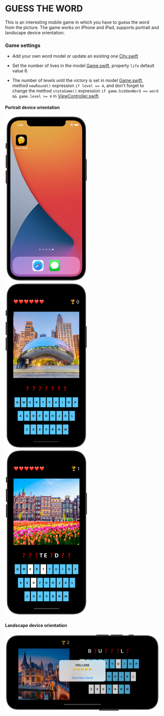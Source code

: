 # GUESS THE WORD

This is an interesting mobile game in which you have to guess the word from the picture. The game works on iPhone and iPad, supports portrait  and landscape device orientation.

### Game settings
- Add your own word model or update an existing one <a href="https://github.com/lgreydev/GuessWord/blob/main/GuessWord/City.swift" rel="City.swift" target="_blank">City.swift</a>

- Set the number of lives in the model <a href="https://github.com/lgreydev/GuessWord/blob/main/GuessWord/Game.swift" rel="Game.swift" target="_blank">Game.swift</a>, property  `life`  default value 6.

- The number of levels until the victory is set in model <a href="https://github.com/lgreydev/GuessWord/blob/main/GuessWord/Game.swift" rel="Game.swift" target="_blank">Game.swift</a>, method  `newRound()`  expression `if level == 4`,  and don't forget to change the method `stateGame()` expression `if game.hiddenWord == word && game.level >= 4` in <a href="https://github.com/lgreydev/GuessWord/blob/main/GuessWord/ViewController.swift" rel="ViewController.swift" target="_blank">ViewController.swift</a>.


#### Portrait device orientation
<img src="https://github.com/lgreydev/GuessWord/blob/main/Screenshot/screenshot-001.png" width="270"><img src="https://github.com/lgreydev/GuessWord/blob/main/Screenshot/screenshot-002.png" width="270"><img src="https://github.com/lgreydev/GuessWord/blob/main/Screenshot/screenshot-003.png" width="270">

#### Landscape device orientation
<img src="https://github.com/lgreydev/GuessWord/blob/main/Screenshot/screenshot-004.png" hight="190">

